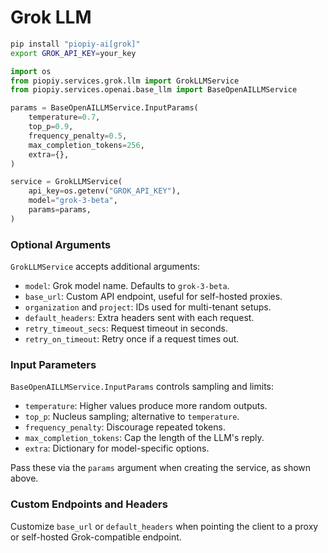 # Grok LLM

```bash
pip install "piopiy-ai[grok]"
export GROK_API_KEY=your_key
```

```python
import os
from piopiy.services.grok.llm import GrokLLMService
from piopiy.services.openai.base_llm import BaseOpenAILLMService

params = BaseOpenAILLMService.InputParams(
    temperature=0.7,
    top_p=0.9,
    frequency_penalty=0.5,
    max_completion_tokens=256,
    extra={},
)

service = GrokLLMService(
    api_key=os.getenv("GROK_API_KEY"),
    model="grok-3-beta",
    params=params,
)
```

### Optional Arguments

`GrokLLMService` accepts additional arguments:

- `model`: Grok model name. Defaults to `grok-3-beta`.
- `base_url`: Custom API endpoint, useful for self-hosted proxies.
- `organization` and `project`: IDs used for multi-tenant setups.
- `default_headers`: Extra headers sent with each request.
- `retry_timeout_secs`: Request timeout in seconds.
- `retry_on_timeout`: Retry once if a request times out.

### Input Parameters

`BaseOpenAILLMService.InputParams` controls sampling and limits:

- `temperature`: Higher values produce more random outputs.
- `top_p`: Nucleus sampling; alternative to `temperature`.
- `frequency_penalty`: Discourage repeated tokens.
- `max_completion_tokens`: Cap the length of the LLM's reply.
- `extra`: Dictionary for model-specific options.

Pass these via the `params` argument when creating the service, as shown above.

### Custom Endpoints and Headers

Customize `base_url` or `default_headers` when pointing the client to a proxy or self-hosted Grok-compatible endpoint.
